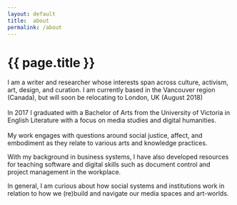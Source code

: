 ```yaml
---
layout: default
title:  about
permalink: /about
---
```


# {{ page.title }}

I am a writer and researcher whose interests span across culture, activism, art, design, and curation. I am currently based in the Vancouver region (Canada), but will soon be relocating to London, UK (August 2018)
<br><br>In 2017 I graduated with a Bachelor of Arts from the University of Victoria in English Literature with a focus on media studies and digital humanities.<br><br>My work engages with questions around social justice, affect, and embodiment as they relate to various arts and knowledge practices.
<br>

With my background in business systems, I have also developed resources for teaching software and digital skills such as document control and project management in the workplace.

In general, I am curious about how social systems and institutions work in relation to how we (re)build and navigate our media spaces and art-worlds. <br><br>
